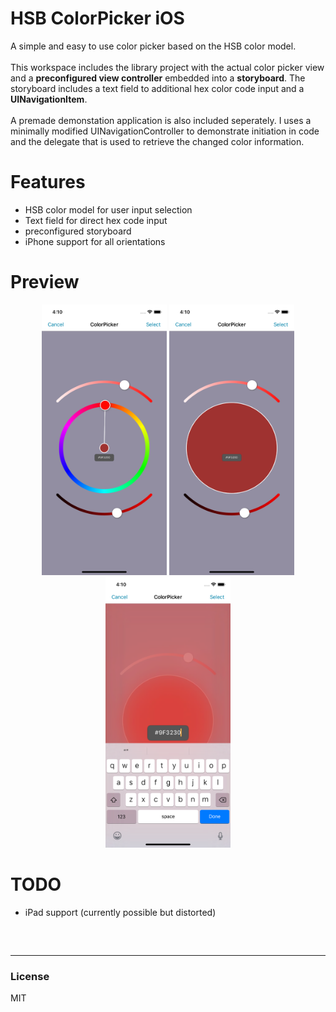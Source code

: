 # **HSB ColorPicker iOS**

A simple and easy to use color picker based on the HSB color model.
<br>
<br>
This workspace includes the library project with the actual color picker view and a **preconfigured
view controller** embedded into a **storyboard**. The storyboard includes a text field to additional hex color code input and a **UINavigationItem**.
<br>
<br>
A premade demonstation application is also included seperately. I uses a minimally modified UINavigationController to demonstrate initiation in code and the delegate that is used to retrieve the changed color information.

# Features

- HSB color model for user input selection
- Text field for direct hex code input
- preconfigured storyboard
- iPhone support for all orientations

# Preview
<p align="center">
  <img width="200" src="./img/colorpicker_0.png">
  <img width="200" src="./img/colorpicker_preview.png">
  <img width="200" src="./img/colorpicker_hex_input.png">
</p>

# TODO

- iPad support (currently possible but distorted)

##

<br>

---

### License

MIT
